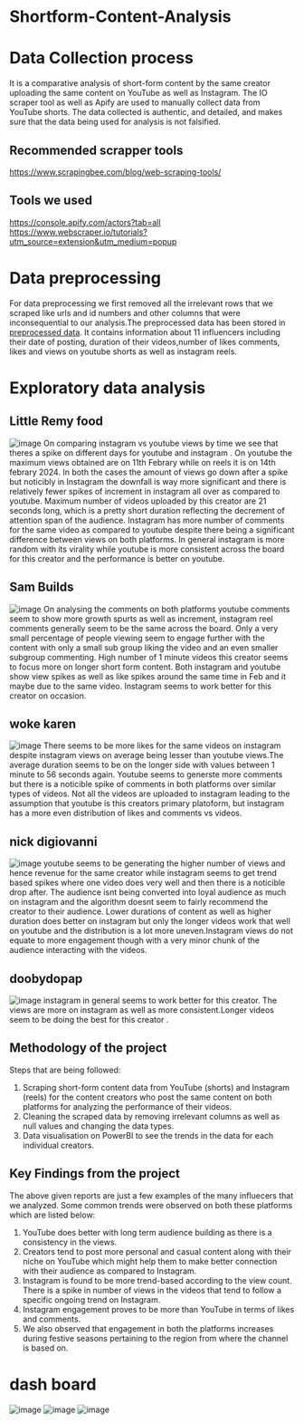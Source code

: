 # Shortform-Content-Analysis
# Data Collection process 
It is a comparative analysis of short-form content by the same creator uploading the same content on YouTube as well as Instagram. The IO scraper tool as well as Apify are used to manually collect data from YouTube shorts. The data collected is authentic, and detailed, and makes sure that the data being used for analysis is not falsified.
## Recommended scrapper tools 
https://www.scrapingbee.com/blog/web-scraping-tools/
## Tools we used
https://console.apify.com/actors?tab=all
https://www.webscraper.io/tutorials?utm_source=extension&utm_medium=popup
# Data preprocessing 
For data preprocessing we first removed all the irrelevant rows that we scraped like urls and id numbers and other columns that were inconsequential to our analysis.The preprocessed data has been stored in [preprocessed data](url). It contains information about 11 influencers including their date of posting, duration of their videos,number of likes comments, likes and views on youtube shorts as well as instagram reels.


# Exploratory data analysis
## Little Remy food
![image](https://github.com/maulshreegarg/shortform-content-analysis/assets/98210535/465f5554-24a5-4d8f-8e21-72335b3f65ec)
On comparing instagram vs youtube views by time we see that theres a spike on different days for youtube and instagram . On youtube the maximum views obtained are on 11th Febrary while on reels it is on 14th febrary 2024. In both the cases the amount of views go down after a spike but noticibly in Instagram the downfall is way more significant and there is relatively fewer spikes of increment in instagram all over as compared to youtube. 
Maximum number of videos uploaded by this creator are 21 seconds long, which is a pretty short duration reflecting the decrement of attention span of the audience. Instagram has more number of comments for the same video as compared to youtube despite there being a significant difference between views on both platforms.
In general instagram is more random with its virality while youtube is more consistent across the board for this creator and the performance is better on youtube.

## Sam Builds
![image](https://github.com/maulshreegarg/shortform-content-analysis/assets/98210535/25f297d6-0e85-42ca-862b-d5802661b398)
On analysing the comments on both platforms youtube comments seem to show more growth spurts as well as increment, instagram reel comments generally seem to be the same across the board. Only a very small percentage of people viewing seem to engage further with the content with only a small sub group liking the video and an even smaller subgroup commenting. High number of 1 minute videos this creator seems to focus more on longer short form content. Both instagram and youtube show view spikes as well as like spikes around the same time in Feb and it maybe due to the same video. Instagram seems to work better for this creator on occasion.

## woke karen
![image](https://github.com/maulshreegarg/shortform-content-analysis/assets/98210535/6dfab2eb-e357-4998-926d-55dea2e04880)
There seems to be more likes for the same videos on instagram despite instagram views on average being lesser than youtube views.The average duration seems to be on the longer side with values between 1 minute to 56 seconds again. Youtube seems to generste more comments but there is a noticible spike of comments in both platforms over similar types of videos. Not all the videos are uploaded to instagram leading to the assumption that youtube is this creators primary platoform, but instagram has a more even distribution of likes and comments vs videos.

## nick digiovanni
![image](https://github.com/maulshreegarg/shortform-content-analysis/assets/98210535/3ff7a1c8-9f5e-455e-b442-68290dc628f1)
youtube seems to be generating the higher number of views and hence revenue for the same creator while instagram seems to get trend based spikes where one video does very well and then there is a noticible drop after. The audience isnt being converted into loyal audience as much on instagram and the algorithm doesnt seem to fairly recommend the creator to their audience. Lower durations of content as well as higher duration does better on instagram but only the longer videos work that well on youtube and the distribution is a lot more uneven.Instagram views do not equate to more engagement though with a very minor chunk of the audience interacting with the videos.
## doobydopap
![image](https://github.com/maulshreegarg/shortform-content-analysis/assets/98210535/6c92d328-e103-4a7a-bcb2-f95090abf451)
instagram in general seems to work better for this creator. The views are more on instagram as well as more consistent.Longer videos seem to be doing the best for this creator . 
## Methodology of the project
Steps that are being followed:
1. Scraping short-form content data from YouTube (shorts) and Instagram (reels) for the content creators who post the same content on both platforms for analyzing the performance of their videos.
2. Cleaning the scraped data by removing irrelevant columns as well as null values and changing the data types.
3. Data visualisation on PowerBI to see the trends in the data for each individual creators.


## Key Findings from the project
The above given reports are just a few examples of the many influecers that we analyzed. Some common trends were observed on both these platforms which are listed below:
1. YouTube does better with long term audience building as there is a consistency in the views.
2. Creators tend to post more personal and casual content along with their niche on YouTube which might help them to make better connection with their audience as compared to Instagram.
3. Instagram is found to be more trend-based according to the view count. There is a spike in number of views in the videos that tend to follow a specific ongoing trend on Instagram.
4. Instagram engagement proves to be more than YouTube in terms of likes and comments. 
5. We also observed that engagement in both the platforms increases during festive seasons pertaining to the region from where the channel is based on.

# dash board
![image](https://github.com/maulshreegarg/shortform-content-analysis/assets/98210535/c7f7df08-7d83-4d58-a2b8-7201e1dfac46)
![image](https://github.com/maulshreegarg/shortform-content-analysis/assets/98210535/b7d57c88-fc83-497c-9feb-3be11c5471d6)
![image](https://github.com/maulshreegarg/shortform-content-analysis/assets/98210535/a5ac579a-6dfa-4d89-bd9b-26cc46195607)


